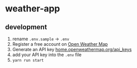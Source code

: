 # weather-app

## development
1. rename `.env.sample` -> `.env`
2. Register a free account on [Open Weather Map](https://openweathermap.org/)
3. Generate an API key [home.openweathermap.org/api_keys](https://home.openweathermap.org/api_keys)
4. add your API key into the `.env` file 
5. `yarn run start`
